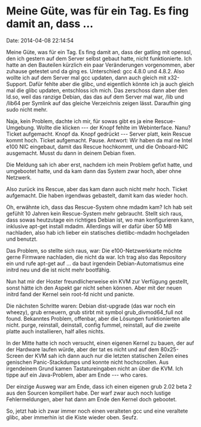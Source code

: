 Meine Güte, was für ein Tag. Es fing damit an, dass \...
========================================================

Date: 2014-04-08 22:14:54

Meine Güte, was für ein Tag. Es fing damit an, dass der gatling mit
openssl, den ich gestern auf dem Server selbst gebaut hatte, nicht
funktionierte. Ich hatte an den Bauteilen kürzlich ein paar
Veränderungen vorgenommen, aber zuhause getestet und da ging es.
Unterschied: gcc 4.8.0 und 4.8.2. Also wollte ich auf dem Server mal gcc
updaten, dann auch gleich mit x32-Support. Dafür fehlte aber die glibc,
und eigentlich könnte ich ja auch gleich mal die glibc updaten,
entschloss ich mich. Das zerschoss dann aber den ld.so, weil das ranzige
Debian, das das auf dem Server mal war, /lib und /lib64 per Symlink auf
das gleiche Verzeichnis zeigen lässt. Daraufhin ging sudo nicht mehr.

Naja, kein Problem, dachte ich mir, für sowas gibt es ja eine
Rescue-Umgebung. Wollte die klicken --- der Knopf fehlte im
Webinterface. Nanu? Ticket aufgemacht. Knopf da. Knopf gedrückt ---
Server platt, kein Rescue kommt hoch. Ticket aufgemacht. Pause. Antwort:
Wir haben da mal ne Intel e100 NIC eingebaut, damit das Rescue
hochkommt, und die Onboard-NIC ausgemacht. Musst du dann in deinem
Debian fixen.

Die Meldung sah ich aber erst, nachdem ich mein Problem gefixt hatte,
und umgebootet hatte, und da kam dann das System zwar hoch, aber ohne
Netzwerk.

Also zurück ins Rescue, aber das kam dann auch nicht mehr hoch. Ticket
aufgemacht. Die haben irgendwas gebastelt, damit kam das wieder hoch.

Oh, erwähnte ich, dass das Rescue-System ohne mdadm kam? Ich hab seit
gefühlt 10 Jahren kein Rescue-System mehr gebraucht. Stellt sich raus,
dass sowas heutzutage ein richtiges Debian ist, wo man konfigurieren
kann, inklusive apt-get install mdadm. Allerdings will er dafür über 50
MB nachladen, also hab ich lieber ein statisches dietlibc-mdadm
hochgeladen und benutzt.

Das Problem, so stellte sich raus, war: Die e100-Netzwerkkarte möchte
gerne Firmware nachladen, die nicht da war. Ich trag also das Repository
ein und rufe apt-get auf \... da baut irgendein Debian-Automatismus eine
initrd neu und die ist nicht mehr bootfähig.

Nun hat mir der Hoster freundlicherweise ein KVM zur Verfügung gestellt,
sonst hätte ich den Aspekt gar nicht sehen können. Aber mit der neuen
initrd fand der Kernel sein root-fd nicht und panicte.

Die nächsten Schritte waren: Debian dist-upgrade (das war noch ein
wheezy), grub erneuern, grub stirbt mit symbol grub\_divmod64\_full not
found. Bekanntes Problem, offenbar, aber die Lösungen funktionierten
alle nicht. purge, reinstall, deinstall, config fummel, reinstall, auf
die zweite platte auch installieren, half alles nichts.

In der Mitte hatte ich noch versucht, einen eigenen Kernel zu bauen, der
auf der Hardware laufen würde, aber der tat es nicht und auf dem
80x25-Screen der KVM sah ich dann auch nur die letzten statischen Zeilen
eines genischen Panic-Stackdumps und konnte nicht hochscrollen. Aus
irgendeinem Grund kamen Tastatureingaben nicht an über die KVM. Ich
tippe auf ein Java-Problem, aber am Ende --- who cares.

Der einzige Ausweg war am Ende, dass ich einen eigenen grub 2.02 beta 2
aus den Sourcen kompiliert habe. Der warf zwar auch noch lustige
Fehlermeldungen, aber hat dann am Ende den Kernel doch gebootet.

So, jetzt hab ich zwar immer noch einen veralteten gcc und eine
veraltete glibc, aber immerhin ist die Kiste wieder oben. Seufz.
